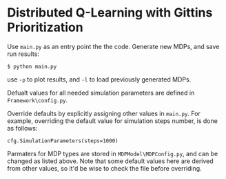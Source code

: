 # Distributed Q-Learning with Gittins Prioritization

Use `main.py` as an entry point the the code. Generate new MDPs, and save run results:
```
$ python main.py
```
use `-p` to plot results, and `-l` to load previously generated MDPs.

Defualt values for all needed simulation parameters are defined in `Framework\config.py`. 

Override defaults by explicitly assigning other values in `main.py`. For example, overriding the default value for simulation steps number, is done as follows:
```
cfg.SimulationParameters(steps=1000)
```

Parmaters for MDP types are stored in `MDPModel\MDPConfig.py`, and can be changed as listed above. Note that some default values here are derived from other values, so it'd be wise to check the file before overriding.
